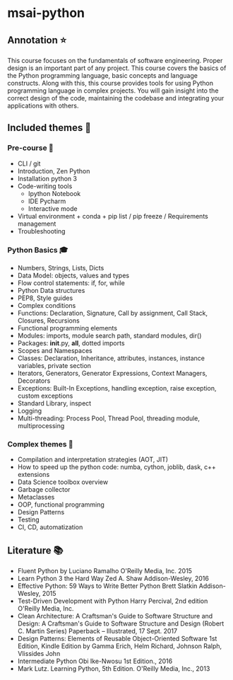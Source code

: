 # msai-python

## Annotation ⭐
This course focuses on the fundamentals of software engineering. Proper design is an important part of any project. This course covers the basics of the Python programming language, basic concepts and language constructs. Along with this, this course provides tools for using Python programming language in complex projects. You will gain insight into the correct design of the code, maintaining the codebase and integrating your applications with others.

## Included themes 📜

### Pre-course 🎒
* CLI / git 
* Introduction, Zen Python
* Installation python 3
* Code-writing tools 
    * Ipython Notebook
    * IDE Pycharm
    * Interactive mode
* Virtual environment + conda + pip list / pip freeze / Requirements management 
* Troubleshooting
### Python Basics 🎓
* Numbers, Strings, Lists, Dicts
* Data Model: objects, values and types
* Flow control statements: if, for, while
* Python Data structures
* PEP8, Style guides
* Complex conditions
* Functions: Declaration, Signature, Call by assignment, Call Stack, Closures, Recursions
* Functional programming elements
* Modules: imports, module search path, standard modules, dir()
* Packages: __init__.py, __all__, dotted imports
* Scopes and Namespaces
* Classes:  Declaration,  Inheritance, attributes, instances, instance variables, private section
* Iterators, Generators, Generator Expressions, Context Managers, Decorators
* Exceptions: Built-In Exceptions, handling exception, raise exception, custom exceptions
* Standard Library, inspect
* Logging
* Multi-threading: Process Pool, Thread Pool, threading module,  multiprocessing
### Complex themes 🔎
* Compilation and interpretation strategies (AOT, JIT)
* How to speed up the python code: numba, cython, joblib, dask, c++ extensions
* Data Science toolbox overview
* Garbage collector
* Metaclasses
* OOP, functional programming
* Design Patterns
* Testing
* CI, CD, automatization

## Literature 📚

* Fluent Python by Luciano Ramalho O'Reilly Media, Inc. 2015
* Learn Python 3 the Hard Way Zed A. Shaw Addison-Wesley, 2016
* Effective Python: 59 Ways to Write Better Python Brett Slatkin Addison-Wesley, 2015
* Test-Driven Development with Python Harry Percival, 2nd  edition O'Reilly Media, Inc.
* Clean Architecture: A Craftsman's Guide to Software Structure and Design: A Craftsman's Guide to Software Structure and Design (Robert C. Martin Series) Paperback – Illustrated, 17 Sept. 2017
* Design Patterns: Elements of Reusable Object-Oriented Software 1st Edition, Kindle Edition by Gamma Erich, Helm Richard, Johnson Ralph, Vlissides John
* Intermediate Python Obi Ike-Nwosu 1st Edition., 2016
* Mark Lutz. Learning Python, 5th Edition. O'Reilly Media, Inc., 2013
